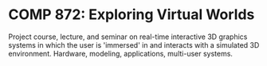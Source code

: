 # COMP 872: Exploring Virtual Worlds

Project course, lecture, and seminar on real-time interactive 3D graphics systems in which the user is 'immersed' in and interacts with a simulated 3D environment. Hardware, modeling, applications, multi-user systems.